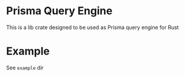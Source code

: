 # Prisma Query Engine

This is a lib crate designed to be used as Prisma query engine for Rust

# Example
See `example` dir